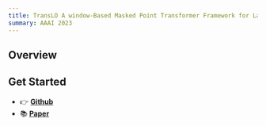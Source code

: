 ```yaml
---
title: TransLO A window-Based Masked Point Transformer Framework for Large-Scale Lidar Odometry
summary: AAAI 2023
---
```



## Overview


## Get Started

- 👉 [**Github**](https://github.com/IRMVLab/TransLO)
- 📚 [**Paper**](https://ojs.aaai.org/index.php/AAAI/article/view/25256)
